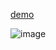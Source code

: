 [demo](https://raw.githack.com/HatsuneMiku69/Temporary-Frontpage/main/index.html)

![image](https://github.com/HatsuneMiku69/Temporary-Frontpage/assets/149915357/3459fca4-2aae-42ed-ba09-dbcb2fb109e7)
